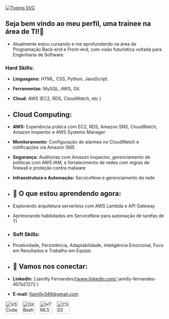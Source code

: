 [![Typing SVG](https://readme-typing-svg.herokuapp.com/?color=08a308&size=35&center=true&vCenter=true&width=1000&lines=Olá,+me+chamo+Jamilly.+Bem-vindo+ao+meu+perfil!+:%29)](https://git.io/typing-svg)

## Seja bem vindo ao meu perfil, uma trainee na área de TI!👋
- Atualmente estou cursando e me aprofundando na área de Programação Back-end e Front-end, com visão futurística voltada para Engenharia de Software.

### Hard Skills:
- **Linguagens:** HTML, CSS, Python, JavaScript.
- **Ferramentas:** MySQL, AWS, Git.
-  **Cloud**: AWS (EC2, RDS, CloudWatch, etc.)
- ## Cloud Computing:
- **AWS:** Experiência prática com EC2, RDS, Amazon SNS, CloudWatch, Amazon Inspector e AWS Systems Manager
- **Monitoramento:** Configuração de alarmes no CloudWatch e notificações via Amazon SNS
- **Segurança:** Auditorias com Amazon Inspector, gerenciamento de políticas com AWS IAM, e fortalecimento de redes com regras de firewall e proteção contra malware
- **Infraestrutura e Automação:** ServiceNow e gerenciamento de rede

- ## 🚀 O que estou aprendendo agora:
- Explorando arquitetura serverless com AWS Lambda e API Gateway
- Aprimorando habilidades em ServiceNow para automação de tarefas de TI

- ### Soft Skills:
- Proatividade, Persistência, Adaptabilidade, Inteligência Emocional, Foco em Resultados e Trabalho em Equipe.

- ## 🤝 Vamos nos conectar:
- **LinkedIn**: [Jamilly Fernandes](www.linkedin.com/
jamilly-fernandes-407a21272
)
- **E-mail**: [fjamilly349@gmail.com](mailto:fjamilly349@.com)

<!-- Ícones em linha com espaçamento -->
<p align="left">
  <img src="https://cdn.jsdelivr.net/gh/devicons/devicon/icons/vscode/vscode-original.svg" alt="VS Code" width="40" height="40" style="margin-right: 10px;"/>
  <img src="https://git-scm.com/images/logos/downloads/Git-Icon-1788C.svg" alt="Git Bash" width="40" height="40" style="margin-right: 10px;"/>
  <img src="https://cdn.jsdelivr.net/gh/devicons/devicon/icons/html5/html5-original.svg" alt="HTML5" width="40" height="40" style="margin-right: 10px;"/>
  <img src="https://cdn.jsdelivr.net/gh/devicons/devicon/icons/css3/css3-original.svg" alt="CSS3" width="40" height="40"/>
</p>





